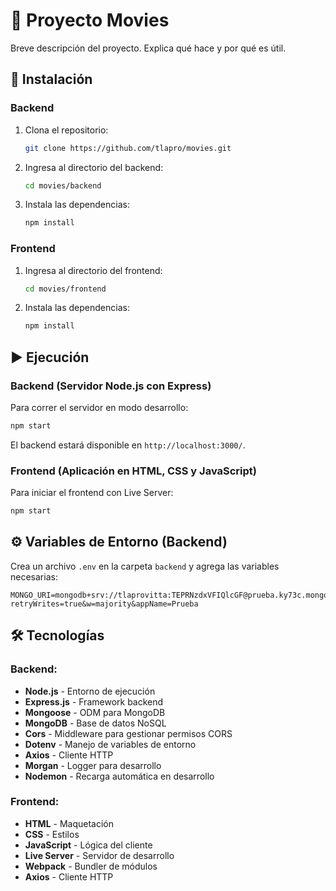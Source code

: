 # 📌 Proyecto Movies

Breve descripción del proyecto. Explica qué hace y por qué es útil.

## 🚀 Instalación

### Backend

1. Clona el repositorio:

   ```bash
   git clone https://github.com/tlapro/movies.git
   ```

2. Ingresa al directorio del backend:

   ```bash
   cd movies/backend
   ```

3. Instala las dependencias:

   ```bash
   npm install
   ```

### Frontend

1. Ingresa al directorio del frontend:

   ```bash
   cd movies/frontend
   ```

2. Instala las dependencias:

   ```bash
   npm install
   ```

## ▶️ Ejecución

### Backend (Servidor Node.js con Express)

Para correr el servidor en modo desarrollo:

```bash
npm start
```

El backend estará disponible en `http://localhost:3000/`.

### Frontend (Aplicación en HTML, CSS y JavaScript)

Para iniciar el frontend con Live Server:

```bash
npm start
```

## ⚙️ Variables de Entorno (Backend)

Crea un archivo `.env` en la carpeta `backend` y agrega las variables necesarias:

```env
MONGO_URI=mongodb+srv://tlaprovitta:TEPRNzdxVFIQlcGF@prueba.ky73c.mongodb.net/dbMovies?retryWrites=true&w=majority&appName=Prueba
```

## 🛠️ Tecnologías

### Backend:
- **Node.js** - Entorno de ejecución
- **Express.js** - Framework backend
- **Mongoose** - ODM para MongoDB
- **MongoDB** - Base de datos NoSQL
- **Cors** - Middleware para gestionar permisos CORS
- **Dotenv** - Manejo de variables de entorno
- **Axios** - Cliente HTTP
- **Morgan** - Logger para desarrollo
- **Nodemon** - Recarga automática en desarrollo

### Frontend:
- **HTML** - Maquetación
- **CSS** - Estilos
- **JavaScript** - Lógica del cliente
- **Live Server** - Servidor de desarrollo
- **Webpack** - Bundler de módulos
- **Axios** - Cliente HTTP

